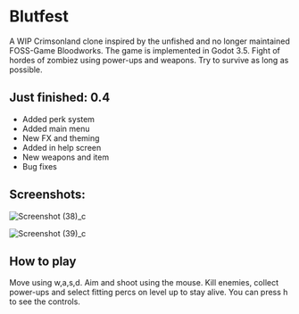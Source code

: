 # Blutfest
A WIP Crimsonland clone inspired by the unfished and no longer maintained FOSS-Game Bloodworks. The game is implemented in Godot 3.5.
Fight of hordes of zombiez using power-ups and weapons. Try to survive as long as possible.

## Just finished: 0.4
- Added perk system
- Added main menu
- New FX and theming
- Added in help screen
- New weapons and item
- Bug fixes

## Screenshots:
![Screenshot (38)_c](https://user-images.githubusercontent.com/69308038/160944172-cfbc0da0-ccfb-4435-848e-45bffd92cb68.png)

![Screenshot (39)_c](https://user-images.githubusercontent.com/69308038/160944100-7509f12f-24f5-4f4a-a5fb-ac8a30136e97.png)

## How to play
Move using w,a,s,d. Aim and shoot using the mouse. Kill enemies, collect power-ups and select fitting percs on level up to stay alive. You can press h to see the controls.
